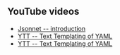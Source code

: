 <!---
### <beg-file_info>
### document_metadata:
###   - caption: "caption"
###     dmid: "uu342safely_irrigate"
###     date: created="2019-12-10 10:36:02"
###     last: lastmod="2019-12-10 10:36:02"
###     tags: __tags__
###     author:     created="__author__"
###     filetype:   "__filetype__"
###     lastupdate: "__lastupdate__"
###     desc: |
###         ## Overview
###         * youtube links related to awesome-yaml
###     seealso: |
###         ## See also
###         * __seealso__
###     seeinstead: |
###         * __seeinstead__
### <end-file_info>
--->

## YouTube videos

* [Jsonnet -- introduction](https://www.youtube.com/watch?v=i5PVp92tAmE)
* [YTT -- Text Templating of YAML](https://www.youtube.com/watch?v=7-PqgpkxC7E)
* [YTT -- Text Templating of YAML](https://www.youtube.com/watch?v=KbB5tI_g3bo)
